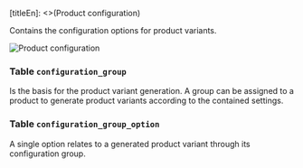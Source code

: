 [titleEn]: <>(Product configuration)

Contains the configuration options for product variants.

![Product configuration](dist/erm-shopware-core-content-configuration.svg)


### Table `configuration_group`

Is the basis for the product variant generation. A group can be assigned to a product to generate product variants according to the contained settings.


### Table `configuration_group_option`

A single option relates to a generated product variant through its configuration group.


